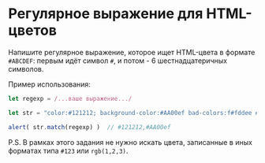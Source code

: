 # Регулярное выражение для HTML-цветов

Напишите регулярное выражение, которое ищет HTML-цвета в формате `#ABCDEF`: первым идёт символ `#`, и потом - 6 шестнадцатеричных символов.

Пример использования:

```js
let regexp = /...ваше выражение.../

let str = "color:#121212; background-color:#AA00ef bad-colors:f#fddee #fd2 #12345678";

alert( str.match(regexp) )  // #121212,#AA00ef
```

P.S. В рамках этого задания не нужно искать цвета, записанные в иных форматах типа `#123` или `rgb(1,2,3)`.
